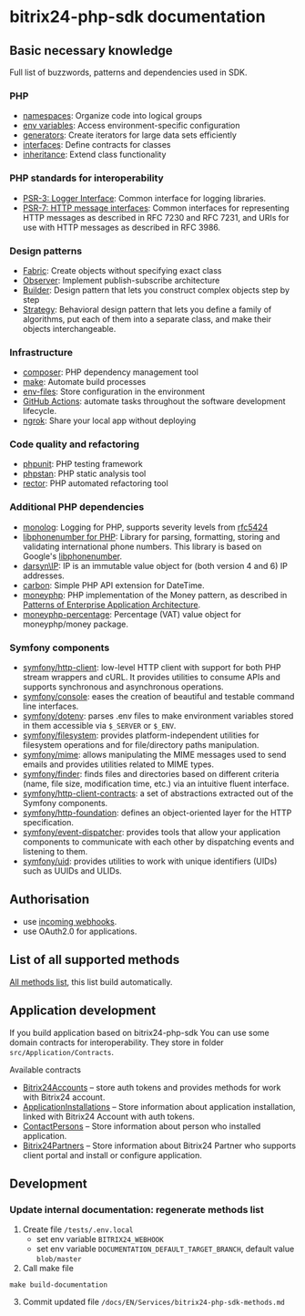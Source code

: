 bitrix24-php-sdk documentation
=============================================
## Basic necessary knowledge
Full list of buzzwords, patterns and dependencies used in SDK.

### PHP

- [namespaces](https://www.php.net/manual/en/language.namespaces.php): Organize code into logical groups
- [env variables](https://www.php.net/manual/en/reserved.variables.environment.php): Access environment-specific configuration
- [generators](https://www.php.net/manual/en/language.generators.php): Create iterators for large data sets efficiently
- [interfaces](https://www.php.net/manual/en/language.oop5.interfaces.php): Define contracts for classes
- [inheritance](https://www.php.net/manual/en/language.oop5.inheritance.php): Extend class functionality

### PHP standards for interoperability
- [PSR-3: Logger Interface](https://www.php-fig.org/psr/psr-3/): Common interface for logging libraries.
- [PSR-7: HTTP message interfaces](https://www.php-fig.org/psr/psr-7/): Common interfaces for representing HTTP messages as described in RFC 7230 and RFC 7231, and URIs for use with HTTP messages as described in RFC 3986.


### Design patterns
- [Fabric](https://refactoring.guru/design-patterns/factory-method): Create objects without specifying exact class
- [Observer](https://refactoring.guru/design-patterns/observer): Implement publish-subscribe architecture
- [Builder](https://refactoring.guru/design-patterns/builder): Design pattern that lets you construct complex objects step by step
- [Strategy](https://refactoring.guru/design-patterns/strategy): Behavioral design pattern that lets you define a family of algorithms, put each of them into a separate class, and make their objects interchangeable.

### Infrastructure
- [composer](https://getcomposer.org/doc/): PHP dependency management tool
- [make](https://www.gnu.org/software/make/manual/make.html): Automate build processes
- [env-files](https://12factor.net/config): Store configuration in the environment
- [GitHub Actions](https://docs.github.com/en/actions): automate tasks throughout the software development lifecycle.
- [ngrok](https://ngrok.com/use-cases/developer-preview): Share your local app without deploying

### Code quality and refactoring
- [phpunit](https://phpunit.de/documentation.html): PHP testing framework
- [phpstan](https://phpstan.org/user-guide/getting-started): PHP static analysis tool
- [rector](https://getrector.org/documentation): PHP automated refactoring tool

### Additional PHP dependencies
- [monolog](https://github.com/Seldaek/monolog): Logging for PHP, supports severity levels from [rfc5424](https://datatracker.ietf.org/doc/html/rfc5424)
- [libphonenumber for PHP](https://github.com/giggsey/libphonenumber-for-php): Library for parsing, formatting, storing and validating international phone numbers. This library is based on Google's [libphonenumber](https://github.com/google/libphonenumber).
- [darsyn\IP](https://github.com/darsyn/ip): IP is an immutable value object for (both version 4 and 6) IP addresses.
- [carbon](https://github.com/briannesbitt/carbon): Simple PHP API extension for DateTime.
- [moneyphp](https://github.com/moneyphp/money): PHP implementation of the Money pattern, as described in [Patterns of Enterprise Application Architecture](https://martinfowler.com/books/eaa.html).
- [moneyphp-percentage](https://github.com/mesilov/moneyphp-percentage): Percentage (VAT) value object for moneyphp/money package.

### Symfony components
- [symfony/http-client](https://symfony.com/doc/current/http_client.html): low-level HTTP client with support for both PHP stream wrappers and cURL. It provides utilities to consume APIs and supports synchronous and asynchronous operations.
- [symfony/console](https://symfony.com/doc/current/components/console.html): eases the creation of beautiful and testable command line interfaces.
- [symfony/dotenv](https://github.com/symfony/dotenv): parses .env files to make environment variables stored in them accessible via `$_SERVER` or `$_ENV`.
- [symfony/filesystem](https://symfony.com/doc/current/components/filesystem.html): provides platform-independent utilities for filesystem operations and for file/directory paths manipulation. 
- [symfony/mime](https://symfony.com/doc/current/components/mime.html): allows manipulating the MIME messages used to send emails and provides utilities related to MIME types.
- [symfony/finder](https://symfony.com/doc/current/components/finder.html): finds files and directories based on different criteria (name, file size, modification time, etc.) via an intuitive fluent interface.
- [symfony/http-client-contracts](https://github.com/symfony/http-client-contracts): a set of abstractions extracted out of the Symfony components.
- [symfony/http-foundation](https://symfony.com/doc/current/components/http_foundation.html): defines an object-oriented layer for the HTTP specification.
- [symfony/event-dispatcher](https://symfony.com/doc/current/components/event_dispatcher.html): provides tools that allow your application components to communicate with each other by dispatching events and listening to them.
- [symfony/uid](https://symfony.com/doc/current/components/uid.html): provides utilities to work with unique identifiers (UIDs) such as UUIDs and ULIDs.

## Authorisation

- use [incoming webhooks](Core/Auth/auth.md).
- use OAuth2.0 for applications.

## List of all supported methods

[All methods list](Services/bitrix24-php-sdk-methods.md), this list build automatically.

## Application development

If you build application based on bitrix24-php-sdk You can use some domain contracts for interoperability.
They store in folder `src/Application/Contracts`.

Available contracts

- [Bitrix24Accounts](/src/Application/Contracts/Bitrix24Accounts/Docs/Bitrix24Accounts.md) – store auth tokens and
  provides methods for work with Bitrix24 account.
- [ApplicationInstallations](/src/Application/Contracts/ApplicationInstallations/Docs/ApplicationInstallations.md) –
  Store information about application installation, linked with Bitrix24 Account with auth tokens.
- [ContactPersons](/src/Application/Contracts/ContactPersons/Docs/ContactPersons.md) – Store information about person
  who installed application.
- [Bitrix24Partners](/src/Application/Contracts/Bitrix24Partners/Docs/Bitrix24Partners.md) – Store information about
  Bitrix24 Partner who supports client portal and install or configure application.

## Development

### Update internal documentation: regenerate methods list

1. Create file `/tests/.env.local`
    - set env variable `BITRIX24_WEBHOOK`
    - set env variable `DOCUMENTATION_DEFAULT_TARGET_BRANCH`, default value `blob/master`
2. Call make file

```shell
make build-documentation
```

3. Commit updated file `/docs/EN/Services/bitrix24-php-sdk-methods.md`
